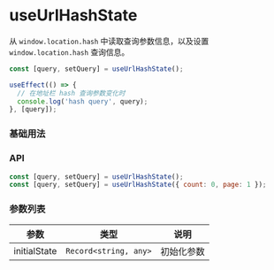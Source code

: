# useUrlHashState

从 <code>window.location.hash</code> 中读取查询参数信息，以及设置 <code>window.location.hash</code> 查询信息。

```js
const [query, setQuery] = useUrlHashState();

useEffect(() => {
  // 在地址栏 hash 查询参数变化时
  console.log('hash query', query);
}, [query]);
```

### 基础用法

<code src="./demo/demo1.tsx"></code>

### API

```js
const [query, setQuery] = useUrlHashState();
const [query, setQuery] = useUrlHashState({ count: 0, page: 1 });
```

### 参数列表

| 参数           | 类型                               | 说明    |
|--------------|----------------------------------|-------|
| initialState | <code>Record<string, any></code> | 初始化参数 |

